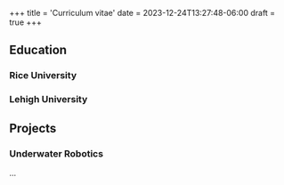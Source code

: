 +++
title = 'Curriculum vitae'
date = 2023-12-24T13:27:48-06:00
draft = true
+++
## Education 
### Rice University 
### Lehigh University 

## Projects
### Underwater Robotics
...

